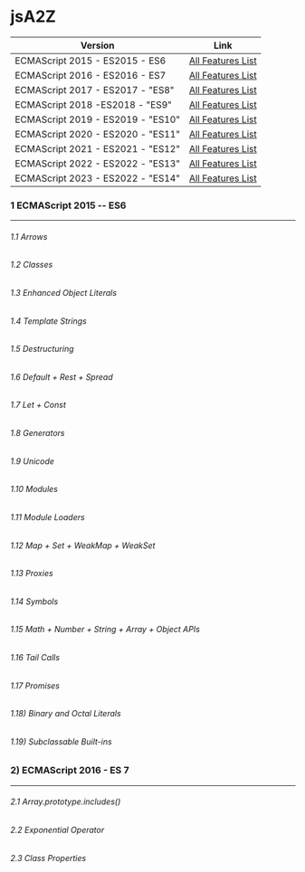# jsA2Z


| Version | Link |
| ------ | ------ |
| ECMAScript 2015 - ES2015 - ES6 |    [All Features List](#1--ecmascript-2015----es6)           |
| ECMAScript 2016 - ES2016 - ES7 |    [All Features List](#2-ecmascript-2016---es-7)            |
| ECMAScript 2017 - ES2017 - "ES8" |  [All Features List](#3-ecmascript-2017---es2017---es8)    |
| ECMAScript 2018 -ES2018 - "ES9" |   [All Features List](#4-ecmascript-2018---es2018---es9)    |
| ECMAScript 2019 - ES2019 - "ES10" | [All Features List](#5--ecmascript-2019---es2019---es10)  |
| ECMAScript 2020 - ES2020 - "ES11" | [All Features List](#6--ecmascript-2020---es2020---es11)  |
| ECMAScript 2021 - ES2021 - "ES12" | [All Features List](#7--ecmascript-2021---es2021---es12)  |
| ECMAScript 2022 - ES2022 - "ES13" | [All Features List](#8--ecmascript-2022---es2022---es13)  |
| ECMAScript 2023 - ES2022 - "ES14" | [All Features List](#9--ecmascript-2023---es2023---es14)  |


### 1  ECMAScript 2015 -- ES6
----
###### 1.1   Arrows
###### 1.2   Classes
###### 1.3   Enhanced Object Literals
###### 1.4   Template Strings
###### 1.5   Destructuring
###### 1.6   Default + Rest + Spread
###### 1.7   Let + Const
###### 1.8   Generators
###### 1.9   Unicode
###### 1.10  Modules
###### 1.11  Module Loaders
###### 1.12  Map + Set + WeakMap + WeakSet
###### 1.13  Proxies
###### 1.14  Symbols
###### 1.15  Math + Number + String + Array + Object APIs
###### 1.16  Tail Calls
###### 1.17  Promises
###### 1.18) Binary and Octal Literals
###### 1.19) Subclassable Built-ins

### 2) ECMAScript 2016 - ES 7
----
######  2.1 Array.prototype.includes()
######  2.2 Exponential Operator
######  2.3 Class Properties 
